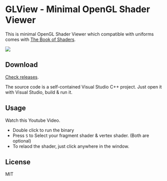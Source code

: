 # GLView - Minimal OpenGL Shader Viewer

This is minimal OpenGL Shader Viewer which compatible with uniforms comes with [The Book of Shaders](https://thebookofshaders.com/).

![](https://user-images.githubusercontent.com/50838/119995822-9f8d7600-bfeb-11eb-80ae-876522fdefc5.png)

## Download

[Check releases](https://github.com/GameDev4K/GLView/releases).

The source code is a self-contained Visual Studio C++ project. Just open it with Visual Studio, build & run it.

## Usage

Watch this Youtube Video.

* Double click to run the binary
* Press `S` to Select your fragment shader & vertex shader. (Both are optional)
* To relaod the shader, just click anywhere in the window.

## License

MIT
